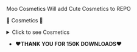 Moo Cosmetics Will add Cute Cosmetics to REPO

🎀 Cosmetics 🎀
<details>
  <summary>Click to see Cosmetics</summary>

**---Head---**
- Cinna hat
- Axolotl Hat
- Cookie
- KoiFish Ears
- Nerd Glasses
- Kitty Ears
- Banana
- kingteresa
- Alien
- Cow ears
- Hair with bows
- Bows
- Pou Head
- Rose Ears
- Messy Hair
- Eye (Out of socket)
- Heart Halo (Particles)
- Long hair Black/blonde/orange/white/purple
- 3D Glasses
- Eepy Hat Black/White/Pink
- Oculus
- Mouth Rose
- Pumpkin Kitty
- Snow Halo (Particles)
- Halo Ice/Sleigh
- Collar
- Long Hair With Braids
- Aura Hair
- Clown Nose/Hair
- Blush
- Ponytail Black/Brown/White
- bug antennas
- Neko Ears
- Tiara Pink/White 
- Leaf
- Sleeping kitty 
- Moth Ears 
- Space Kitty Ears 
- Bunny Ears **(NEW)**
- BDHAT **(NEW)**

**---Body---**
- Voodoo
- Cupid wings
- Skateboard
- Kuromi
- Backpacks Bunny/Kitty/Coffin/Moon/Pet/Wings
- Top Black/Purple/White/Pink/Check
- Gloomi Bear
- Galaxy Wings
- Moth wings

**---Hip---**
- Rose Tail
- Cow Tail
- Kitsune Tail White/Black/Red
- Skirts Black/White/Blue/Pink/Purple
- HipBows Pink/White/Pink&White
- Moth tail 
- Space kitty tail 
- Bunny Tail **(NEW)**


**---World---**
- Bee (Follows You)
- Monkey (Follows You)
- Butterfly (Particles)
- Pawprints (Feet Particles I dont think it works currently will fix)
- Bunny (Follows You)
- Cow (Follows You) 
- Froggy (Follows You)
- Bunny (Follows You) **(NEW)**
- Fishy (Follows You) **(NEW)**
- Carrot (Follows You) **(NEW)**
</details>

- **❤THANK YOU FOR 150K DOWNLOADS❤**